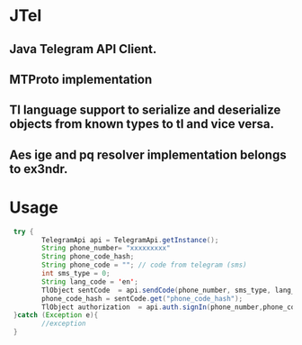 #  JTel
## Java Telegram API Client.

## MTProto implementation 
## Tl language support to serialize and deserialize objects from known types to tl and vice versa.
## Aes ige and pq resolver implementation belongs to ex3ndr.

# Usage
```java
 try {
        TelegramApi api = TelegramApi.getInstance();
        String phone_number= "xxxxxxxxx"
        String phone_code_hash;  
        String phone_code = ""; // code from telegram (sms) 
        int sms_type = 0;
        String lang_code = 'en';
        TlObject sentCode  = api.sendCode(phone_number, sms_type, lang_code);
        phone_code_hash = sentCode.get("phone_code_hash");
        TlObject authorization  = api.auth.signIn(phone_number,phone_code_hash,phone_code);
 }catch (Exception e){
        //exception
 }

```
